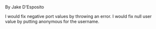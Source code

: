 By Jake D'Esposito

I would fix negative port values by throwing an error.
I would fix null user value by putting anonymous for the username.